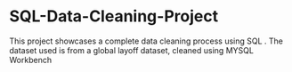 # SQL-Data-Cleaning-Project
This project showcases a complete data cleaning process using SQL . The dataset used is from a global layoff dataset, cleaned using MYSQL Workbench
